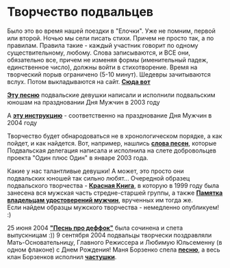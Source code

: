 # Творчество подвальцев

Было это во время нашей поездки в "Елочки". Уже не помним, первой или второй. Ночью мы сели писать стихи. Причем не просто так, а по правилам. Правила такие - каждый участник говорит по одному существительному, любому. Слова записываются, и ВСЕ они, обязательно все, причем не изменяя формы (именительный падеж, единственное число), должны войти в стихотворение. Время на творческий порыв ограничено (5-10 минут). Шедевры зачитываются вслух. Потом выкладываются на сайт. <a href="rubka/stikhi.htm">**Сюда вот**</a>

<a href="rubka/pesn.htm">**Эту песню**</a> подвальские девушки написали и исполнили подвальским юношам на праздновании Дня Мужчин в 2003 году

А <a href="rubka/instruction.htm">**эту инструкцию**</a> - соответственно на празднование Дня Мужчин в 2004 году

Творчество будет обнародоваться не в хронологическом порядке, а как пойдет, и как найдется. Вот, например, нашлись <a href="rubka/mossongs.htm">**слова песен**</a>, которые Подвальская делегация написала и исполнила на слете добровольцев проекта "Один плюс Один" в январе 2003 года.

Какие у нас талантливые девушки! А может, это просто они подвальских юношей так сильно любят... Очередной образец подвальского творчества - <a href="rubka/redbook.htm">**Красная Книга**</a>, в которую в 1999 году была занесена вся мужская часть стредне-старшей группы, а также <a href="rubka/pamyatka.htm">**Памятка владельцам удостоверений мужчин**</a>, врученных им тогда же.<br>
Если найдем образцы мужского творчества - немедленно опубликуем! :)

25 июня 2004 <a href="rubka/defki.htm">**"Песнь про деффок"**</a> была сочинена и спета выпускницам :)) 
9 сентября 2004 подвальцы творчески поздравляли Мать-Основательницу, Главного Режиссера и Любимую Юльсеменну (в одном флаконе) с Днем Рождения! Маня Борзенко спела <a href="rubka/maxasong.htm">**песню**</a>, а весь клан Борзенков исполнил <a href="rubka/chastushki.htm">**частушки**</a>.
